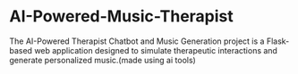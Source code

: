# AI-Powered-Music-Therapist
The AI-Powered Therapist Chatbot and Music Generation project is a Flask-based web application designed to simulate therapeutic interactions and generate personalized music.(made using ai tools)
